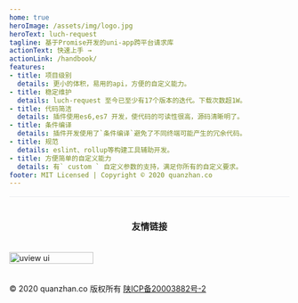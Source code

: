 ```yaml
---
home: true
heroImage: /assets/img/logo.jpg
heroText: luch-request
tagline: 基于Promise开发的uni-app跨平台请求库
actionText: 快速上手 →
actionLink: /handbook/
features:
- title: 项目级别
  details: 更小的体积，易用的api，方便的自定义能力。
- title: 稳定维护
  details: luch-request 至今已至少有17个版本的迭代。下载次数超1W。
- title: 代码简洁
  details: 插件使用es6,es7 开发，使代码的可读性很高，源码清晰明了。
- title: 条件编译
  details: 插件开发使用了`条件编译`避免了不同终端可能产生的冗余代码。
- title: 规范
  details: eslint、rollup等构建工具辅助开发。
- title: 方便简单的自定义能力
  details: 有` custom ` 自定义参数的支持，满足你所有的自定义要求。
footer: MIT Licensed | Copyright © 2020 quanzhan.co
---
```


<p class="p-section-title">
友情链接
</p>
<div class="friend-link-content">
<div class="friend-link-list">
<a href="https://www.uviewui.com" target="_blank">
<img src="https://cdn.jsdelivr.net/gh/lei-mu/qz/friendly-link/www.uviewui.com.png" class="friend-link-img-list" alt="uview ui">
</a>
</div>
</div>
<p class="footer-bar">
  © 2020 quanzhan.co 版权所有 <a href="http://www.beian.miit.gov.cn" rel="nofollow noopener noreferrer" target="_blank">陕ICP备20003882号-2</a>
</p>

<style>
.p-section-title {
padding-top: 2.5rem;
font-size: 16px;
font-weight: bold;
text-align: center;
border-top: 1px solid #eaecef;
}
.friend-link-content {
    padding: 1.2rem 0;
    margin-top: 1rem;
    display: flex;
    flex-wrap: wrap;
    align-items: flex-start;
    align-content: stretch;
    justify-content: space-between;
}
.friend-link-list {
    flex-grow: 1;
    flex-basis: 30%;
    max-width: 30%;
}
.friend-link-img-list {
    display: block;
    width: 100%;
}

.friend-link-list:nth-child(n+ 4) {
    margin-top: 1.2rem; 
}
@media (max-width: 719px){
.friend-link-list {
    max-width: 100%;
    padding: 0 2.5rem;
}
    .friend-link-list:nth-child(n+ 2) {
        margin-top: 1.2rem;
    }
}
</style>
